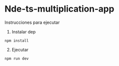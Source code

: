 # Nde-ts-multiplication-app

Instrucciones para ejecutar

1. Instalar dep

```
npm install
```

2. Ejecutar

```
npm run dev
```